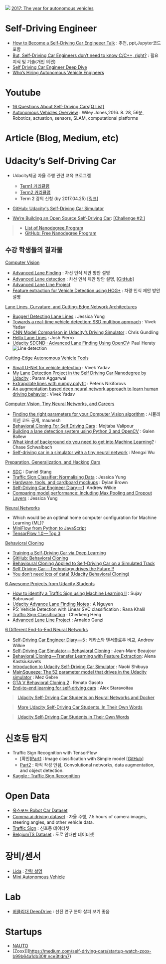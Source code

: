 ![](https://cdn-images-1.medium.com/max/800/1*HTyatXEYA62kjN_kNxYW7g.png)
[2017: The year for autonomous vehicles](https://machinelearnings.co/2017-the-year-for-autonomous-vehicles-8359fec2d2db#.bh2nr1v38)

# Self-Driving Engineer
* [How to Become a Self-Driving Car Engineeer Talk](https://medium.com/self-driving-cars/how-to-become-a-self-driving-car-engineeer-talk-923dfa5e6665#.ig03r4tmq) : 추천, ppt,Jupyter코드 포함
* [But, Self-Driving Car Engineers don’t need to know C/C++, right?](https://medium.com/@mimoralea/but-self-driving-car-engineers-dont-need-to-know-c-c-right-3230725a7542#.1pk5qsb90) : 필요 지식 및 기술(개인 의견)
* [Self Driving Car Engineer Deep Dive](https://medium.com/@paysa/self-driving-car-engineer-deep-dive-89b814f3ff04#.pygljklaq)
* [Who’s Hiring Autonomous Vehicle Engineers](https://medium.com/self-driving-cars/whos-hiring-autonomous-vehicle-engineers-1ccf42185e08#.zd2odb5gs)

# Youtube
- [16 Questions About Self-Driving Cars](https://vimeo.com/198256576)[[Q List]](https://medium.com/self-driving-cars/frank-chens-16-questions-about-self-driving-car-3c663987965b#.85q8lxbdy)
- [Autonomous Vehicles Overview](https://www.youtube.com/watch?v=CruCp6vqPQs&feature=youtu.be) : Wiley Jones,2016. 8. 28, 56분, Robotics, actuation, sensors, SLAM, computational platforms

# Article (Blog, Medium, etc)

# Udacity’s Self-Driving Car
* Udacity제공 자율 주행 관련 교육 프로그램
  * [Term1 커리큘럼](https://medium.com/self-driving-cars/term-1-in-depth-on-udacitys-self-driving-car-curriculum-ffcf46af0c08#.9kzwdddso)
  * [Term2 커리큘럼](https://medium.com/udacity/term-2-in-depth-on-udacitys-self-driving-car-curriculum-775130aae502#.drwc2n71n)
  * Term 2 강의 신청 (by 2017.04.25) [[링크]](https://admissions.udacity.com/new/nd013)
* [GitHub:  Udacity's Self-Driving Car Simulator](https://github.com/udacity/self-driving-car-sim)

* [We’re Building an Open Source Self-Driving Car](https://medium.com/udacity/were-building-an-open-source-self-driving-car-ac3e973cd163#.w3hnxhv6l): [[Challenge #2:]](https://medium.com/udacity/challenge-2-using-deep-learning-to-predict-steering-angles-f42004a36ff3#.xouod3h54)
> * [List of Nanodegree Program](https://www.udacity.com/nanodegree)
> * [GitHub: Free Nanodegree Program](https://github.com/mikesprague/udacity-nanodegrees)


## 수강 학생들의 결과물
[Computer Vision](https://medium.com/self-driving-cars/how-udacity-students-learn-computer-vision-3eefb9d6b552#.ai0w0mwxy)
* [Advanced Lane Finding](https://medium.com/@ajsmilutin/advanced-lane-finding-5d0be4072514#.trmrym9py) : 차선 인식 제안 방안 설명
* [Advanced Lane detection](https://medium.com/@MSqalli/advanced-lane-detection-6a769de0d581#.29pkw239p) : 차선 인식 제안 방안 설명, [[GitHub]](https://github.com/MehdiSv/AdvancedLineDetection)
* [Advanced Lane Line Project](https://chatbotslife.com/advanced-lane-line-project-7635ddca1960#.4qezclz13)
* [Feature extraction for Vehicle Detection using HOG+](https://medium.com/@mohankarthik/feature-extraction-for-vehicle-detection-using-hog-d99354a84d10#.2baik24s1) : 차량 인식 제안 방안 설명

[Lane Lines, Curvature, and Cutting-Edge Network Architectures](https://medium.com/self-driving-cars/udacity-students-on-lane-lines-curvature-and-cutting-edge-network-architectures-6deef049659f#.2q7up4bey)
- [Bugger! Detecting Lane Lines](http://www.jessicayung.com/bugger-detecting-lane-lines/) : Jessica Yung
- [Towards a real-time vehicle detection: SSD multibox approach](https://medium.com/@vivek.yadav/towards-a-real-time-vehicle-detection-ssd-multibox-approach-2519af2751c#.cldxjz489) : Vivek Yadav
- [CNN Model Comparison in Udacity’s Driving Simulator](https://medium.com/@chrisgundling/cnn-model-comparison-in-udacitys-driving-simulator-9261de09b45#.4ftznxoee) : Chris Gundling
- [Hello Lane Lines](http://www.blog.autonomousd.com/2016/12/hello-lane-lines.html?showComment=1485840449048#c2413863224281126452) : Josh Pierro
- [Udacity SDCND : Advanced Lane Finding Using OpenCV](https://medium.com/@heratypaul/udacity-sdcnd-advanced-lane-finding-45012da5ca7d#.ht4k5r8p0): Paul Heraty
![Line detection](https://cdn-images-1.medium.com/max/800/1*861hYMj2um2xgPzmeaJizQ.png)


[Cutting-Edge Autonomous Vehicle Tools](https://medium.com/self-driving-cars/udacity-students-on-cutting-edge-autonomous-vehicle-tools-3c540eb7397f#.iflpootft)
- [Small U-Net for vehicle detection](https://chatbotslife.com/small-u-net-for-vehicle-detection-9eec216f9fd6#.75z3or11a) : Vivek Yadav
- [My Lane Detection Project in the Self Driving Car Nanodegree by Udacity](https://medium.com/@paramaggarwal/my-lane-detection-project-for-the-self-driving-car-nanodegree-by-udacity-36a230553bd3#.iy3xxtun9) : Param Aggarwal
- [Extrapolate lines with numpy.polyfit](https://peteris.rocks/blog/extrapolate-lines-with-numpy-polyfit/) : Peteris Nikiforovs
- [An augmentation based deep neural network approach to learn human driving behavior](https://chatbotslife.com/using-augmentation-to-mimic-human-driving-496b569760a9#.10nhc95af) : Vivek Yadav

[Computer Vision, Tiny Neural Networks, and Careers](https://medium.com/self-driving-cars/udacity-students-on-computer-vision-neural-networks-and-careers-f6297d9cb15f#.wwiqwhmct)
- [Finding the right parameters for your Computer Vision algorithm](https://medium.com/@maunesh/finding-the-right-parameters-for-your-computer-vision-algorithm-d55643b6f954#.rl7dj0jxs) : 시뮬레이션 코드 공개, maunesh
- [Behavioral Cloning For Self Driving Cars](https://medium.com/@ValipourMojtaba/my-approach-for-project-3-2545578a9319#.337eo3ns7) : Mojtaba Valipour
- [Building a lane detection system using Python 3 and OpenCV](https://medium.com/@galen.ballew/opencv-lanedetection-419361364fc0#.c2gg3agft) : Galen Ballew
- [What kind of background do you need to get into Machine Learning?](http://www.chaseschwalbach.com/what-kind-of-background-do-you-need-to-get-into-machine-learning/) : Chase Schwalbach
- [Self-driving car in a simulator with a tiny neural network](https://medium.com/@xslittlegrass/self-driving-car-in-a-simulator-with-a-tiny-neural-network-13d33b871234#.uz2xos9up) : Mengxi Wu

[Preparation, Generalization, and Hacking Cars](https://medium.com/self-driving-cars/carnd-students-on-preparation-generalization-and-hacking-cars-41f4f54be5ca#.m00tx4gkr)
- [SDC](http://www.cellar--door.com/sdc) : Daniel Stang
- [Traffic Sign Classifier: Normalising Data](http://www.jessicayung.com/traffic-sign-classifier-normalising-data/) : Jessica Yung
- [Hardware, tools, and cardboard mockups](https://djwbrown.github.io/self-driving-nanodegree/brz/update/2017/01/23/hardware-tools-and-cardboard-mockups.html) : Dylan Brown
- [Self-Driving Car Engineer Diary — 1](https://medium.com/@andrew.d.wilkie/self-driving-car-engineer-diary-1-33cf9f8ff1cd#.rc4fdlwp0) :Andrew Wilkie
- [Comparing model performance: Including Max Pooling and Dropout Layers](http://www.jessicayung.com/comparing-model-performance-including-max-pooling-and-dropout-layers/) : Jessica Yung

[Neural Networks](https://medium.com/self-driving-cars/udacity-students-who-love-neural-networks-f5ccb0826b0f#.89p4fjkqe)
- Which would be an optimal home computer configuration for Machine Learning (ML)?
- [MiniFlow from Python to JavaScript](https://medium.com/@tempflip/what-ive-learned-about-neural-networks-when-porting-miniflow-from-python-to-javascript-33ef3c143b5c#.88v5wq110)
- [TensorFlow 1.0 — Top 3]()

[Behavioral Cloning](https://medium.com/udacity/how-udacitys-self-driving-car-students-approach-behavioral-cloning-5ffbfd2979e5#.utl189or1)
- [Training a Self-Driving Car via Deep Learning](http://blog.openroar.com/2016/12/29/self-driving-car-deep-learning/)
- [GitHub: Behavioral Cloning](https://github.com/jinchenglee/CarND-Behavioral-Cloning/blob/master/README.md)
- [Behavioural Cloning Applied to Self-Driving Car on a Simulated Track](https://medium.com/towards-data-science/behavioural-cloning-applied-to-self-driving-car-on-a-simulated-track-5365e1082230#.wkv74ptvr)
- [Self Driving Car — Technology drives the Future !!](https://medium.com/@sujaybabruwad/teaching-a-car-to-ride-itself-by-showing-it-how-a-human-driver-does-it-797cc9c2462b#.3a1pznag8)
- [You don’t need lots of data! (Udacity Behavioral Cloning)](https://medium.com/@fromtheast/you-dont-need-lots-of-data-udacity-behavioral-cloning-6d2d87316c52#.lw2tuad26)

[6 Awesome Projects from Udacity Students](https://medium.com/self-driving-cars/6-awesome-projects-from-udacity-students-and-1-awesome-thinkpiece-550004812558#.q86pa2wnr)
- [How to identify a Traffic Sign using Machine Learning !!](https://medium.com/@sujaybabruwad/how-to-identify-a-traffic-sign-using-machine-learning-7aa98c871469#.12d91nj06) : Sujay Babruwad
- [Udacity Advance Lane Finding Notes](https://medium.com/@fromtheast/computer-vision-resources-411ae9bfef51#.h7wz91uf6) : A Nguyen
- P5: Vehicle Detection with Linear SVC classification : Rana Khalil
- [Traffic Sign Classification](https://medium.com/@hengcherkeng/updated-my-99-40-solution-to-udacity-nanodegree-project-p2-traffic-sign-classification-5580ae5bd51f#.iobd79qzu) : Cherkeng Heng
- [Advanced Lane Line Project](https://chatbotslife.com/advanced-lane-line-project-7635ddca1960#.is20rudnp) : Arnaldo Gunzi

[6 Different End-to-End Neural Networks](https://medium.com/self-driving-cars/6-different-end-to-end-neural-networks-f307fa2904a5#.m9oak3lui)
- [Self-Driving Car Engineer Diary — 5](https://medium.com/@andrew.d.wilkie/self-driving-car-engineer-diary-5-63d2daab4591#.std8xapyl) : 케라스와 텐서플로우 비교, Andrew Wilkie
- [Self-Driving Car Simulator — Behavioral Cloning](https://medium.com/@jmlbeaujour/self-driving-car-simulator-behavioral-cloning-p3-c9f4338c86b0#.duindt4b0) : Jean-Marc Beaujour
- [Behavioral Cloning — Transfer Learning with Feature Extraction](https://medium.com/@kastsiukavets.alena/behavioral-cloning-transfer-learning-with-feature-extraction-a17b0ebabf67#.8rw2nug86): Alena Kastsiukavets
- [Introduction to Udacity Self-Driving Car Simulator](https://medium.com/towards-data-science/introduction-to-udacity-self-driving-car-simulator-4d78198d301d#.rit7ljgmr) : Naoki Shibuya
- [MainSqueeze: The 52 parameter model that drives in the Udacity simulator](https://mez.github.io/deep%20learning/2017/02/14/mainsqueeze-the-52-parameter-model-that-drives-in-the-udacity-simulator/) : Mez Gebre
- [GTA V Behavioral Cloning 2](https://www.youtube.com/watch?v=aT9Kq589kGs&feature=youtu.be) : Renato Gasoto
- [End-to-end learning for self-driving cars](http://navoshta.com/end-to-end-deep-learning/) : Alex Staravoitau


> [Udacity Self-Driving Car Students on Neural Networks and Docker](https://medium.com/self-driving-cars/udacity-self-driving-car-students-on-neural-networks-and-docker-ce6d0e8aa8a5#.h35v6qssx)

> [More Udacity Self-Driving Car Students, In Their Own Words](https://medium.com/self-driving-cars/more-udacity-self-driving-car-students-in-their-own-words-193b99ee66eb#.i967c57v5)

> [Udacity Self-Driving Car Students in Their Own Words](https://medium.com/self-driving-cars/self-driving-car-student-posts-171fcf4cd7a1#.up9x404km)






# 신호등 탐지
- Traffic Sign Recognition with TensorFlow
  - [확인][Part1](https://medium.com/@waleedka/traffic-sign-recognition-with-tensorflow-629dffc391a6#.v2g5b44hl) :  Image classification with Simple model  [[GitHub]](https://github.com/waleedka/traffic-signs-tensorflow/blob/master/notebook1.ipynb)
  - [Part2]() : 아직 작성 안됨,  Convolutional networks, data augmentation, and object detection.
- [Kaggle : Traffic Sign Recognition](https://inclass.kaggle.com/c/traffic-sign-recognition)

# Open Data
* [옥스포드 Robot Car Dataset](http://robotcar-dataset.robots.ox.ac.uk/index.html)
* [Comma.ai driving dataset](https://github.com/commaai/research) : 자율 주행, 7.5 hours of camera images, steering angles, and other vehicle data.
* [Traffic Sign](http://www.vision.ee.ethz.ch/~timofter/traffic_signs/) : 신호등 데이터셋
* [BelgiumTS Dataset](http://btsd.ethz.ch/shareddata/index.html) : 도로 안내판 데이터셋

# 장비/센서
- [Lida](https://www.blackmoreinc.com/) : [간략 설명](https://medium.com/self-driving-cars/startup-watch-blackmore-1c0f43e24467#.1lfeyxf5f)
- [Mini Autonomous Vehicle](https://medium.com/self-driving-cars/miniature-autonomous-vehicle-dc48d0740afc#.aa4w6l1bs)

# Lab
- [버클리대 DeepDrive](http://bdd.berkeley.edu) : 선진 연구 분야 살펴 보기 좋음

# Startups
- [NAUTO](https://medium.com/self-driving-cars/startup-watch-nauto-1fc88c00a809#.51ybxti2k)
- [Zoox]](https://medium.com/self-driving-cars/startup-watch-zoox-b99b64a1db30#.nce3tldm7)
